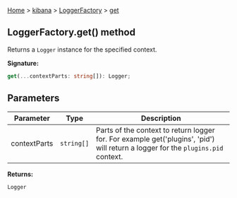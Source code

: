 [Home](./index) &gt; [kibana](./kibana.md) &gt; [LoggerFactory](./kibana.loggerfactory.md) &gt; [get](./kibana.loggerfactory.get.md)

## LoggerFactory.get() method

Returns a `Logger` instance for the specified context.

<b>Signature:</b>

```typescript
get(...contextParts: string[]): Logger;
```

## Parameters

|  Parameter | Type | Description |
|  --- | --- | --- |
|  contextParts | <code>string[]</code> | Parts of the context to return logger for. For example get('plugins', 'pid') will return a logger for the <code>plugins.pid</code> context. |

<b>Returns:</b>

`Logger`

